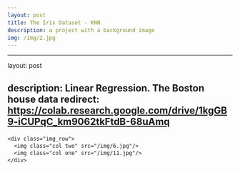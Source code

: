 ```yaml
---
layout: post
title: The Iris Dataset - KNN
description: a project with a background image
img: /img/2.jpg
---
```

---
layout: post

description: Linear Regression. The Boston house data
redirect: https://colab.research.google.com/drive/1kgGB9-iCUPqC_km9062tkFtdB-68uAmq
---


	<div class="img_row">
	  <img class="col two" src="/img/6.jpg"/>
	  <img class="col one" src="/img/11.jpg"/>
	</div>
